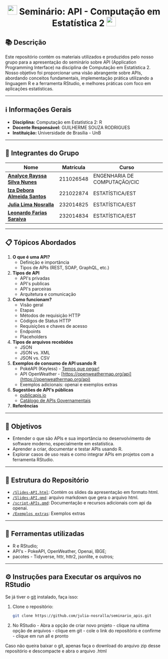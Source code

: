 <!-- Título com animação -->
<h1 align="center">
  <img src="https://media.giphy.com/media/LmNwrBhejkK9EFP504/giphy.gif" width="30"> Seminário: API - Computação em Estatística 2 <img src="https://media.giphy.com/media/LmNwrBhejkK9EFP504/giphy.gif" width="30">
</h1>

## 📚 Descrição
Este repositório contém os materiais utilizados e produzidos pelo nosso grupo para a apresentação do seminário sobre API (Application Programming Interface) na disciplina de Computação em Estatística 2. Nosso objetivo foi proporcionar uma visão abrangente sobre APIs, abordando conceitos fundamentais, implementação prática utilizando a linguagem R e a ferramenta RStudio, e melhores práticas com foco em aplicações estatísticas.

---

## ℹ️ Informações Gerais
- **Disciplina:** Computação em Estatística 2: R
- **Docente Responsável:** GUILHERME SOUZA RODRIGUES 
- **Instituição:** Universidade de Brasília - UnB

---

## 👥 Integrantes do Grupo
| Nome                          | Matrícula         | Curso                         |
|-------------------------------|-------------------------------------------|-------------------------------------|
| [**Analyce Rayssa Silva Nunes**](https://github.com/AnalyceRayssa)  | 211026548 | ENGENHARIA DE COMPUTAÇÃO/CIC |
| [**Iza Debora Almeida Santos**](https://github.com/Izadebora)       | 221022874 | ESTATÍSTICA/EST |
| [**Julia Lima Nosralla**](https://github.com/julia-nosralla)        | 232014825 | ESTATÍSTICA/EST |
| [**Leonardo Farias Saraiva**](https://github.com/lnrdsrv)           |  232014834 | ESTATÍSTICA/EST |

---

## 📋 Tópicos Abordados
1. **O que é uma API?**
   - Definição e importância
   - Tipos de APIs (REST, SOAP, GraphQL, etc.)
2. **Tipos de API**
   - API's privadas
   - API's publicas
   - API's parceiras
   - Arquitetura e comunicação
3. **Como funcionam?**
   - Visão geral
   - Etapas
   - Métodos de requisição HTTP
   - Códigos de Status HTTP
   - Requisições e chaves de acesso
   - Endpoints
   - Placeholders
4. **Tipos de arquivos recebidos**
   - JSON
   - JSON vs. XML
   - JSON vs. CSV
5. **Exemplos de consumo de API usando R**
   - PokéAPI (Keyless) - [Temos que pegar!](https://pokeapi.co/)
   - API OpenWeather - [https://openweathermap.org/api](https://openweathermap.org/api)
   - Exemplos adicionais: openai e exemplos extras
6. **Sugestões de API's públicas**
   - [publicapis.io](https://publicapis.io)
   - [Catálogo de APIs Governamentais](https://www.gov.br/conecta/catalogo)
7. **Referências**

---

## 🎯 Objetivos
- Entender o que são APIs e sua importância no desenvolvimento de software moderno, especialmente em estatística.
- Aprender a criar, documentar e testar APIs usando R.
- Explorar casos de uso reais e como integrar APIs em projetos com a ferramenta RStudio.

---

## 📁 Estrutura do Repositório
- [`/Slides-API.html`](https://github.com/julia-nosralla/seminario_apis/blob/801d4b120447f13ad172c9121a0ae6ff56ab5308/Slides%20-%20API.html): Contém os slides da apresentação em formato html.
- [`/Slides-API.qmd`](https://github.com/julia-nosralla/seminario_apis/blob/801d4b120447f13ad172c9121a0ae6ff56ab5308/Slides%20-%20API.qmd): arquivo markdown que gera o arquivo html.
- [`/script-APIs.qmd`](https://github.com/julia-nosralla/seminario_apis/blob/801d4b120447f13ad172c9121a0ae6ff56ab5308/script-APIs.qmd): Documentação e recursos adicionais com api da openai.
- [`/Exemplos extras`](https://github.com/julia-nosralla/seminario_apis/tree/801d4b120447f13ad172c9121a0ae6ff56ab5308/Exemplos%20extras): Exemplos extras

---

## 🚀 Ferramentas utilizadas
- R e RStudio;
- API's - PokeAPI, OpenWeather, Openai, IBGE;
- pacotes - Tidyverse, httr, httr2, jsonlite, e outros;

---

## ⚙️ Instruções para Executar os arquivos no RStudio
Se já tiver o [git](https://git-scm.com/) instalado, faça isso: 
  1. Clone o repositório:
     ```bash
     git clone https://github.com/julia-nosralla/seminario_apis.git
  2. No RStudio
    - Abra a opção de criar novo projeto
    - clique na ultima opção de arquivos
    - clique em git
    - cole o link do repositório e confirme
    - clique em run all e pronto

Caso não queira baixar o git, apenas faça o download do arquivo zip desse repositório e descompacte e abra o arquivo .html
